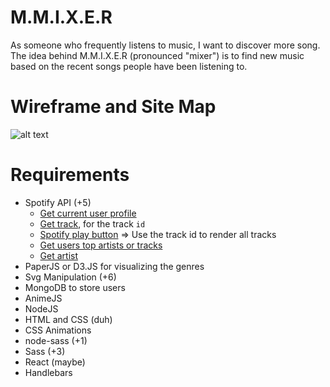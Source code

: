 # M.M.I.X.E.R

As someone who frequently listens to music, I want to discover more song. The
idea behind M.M.I.X.E.R (pronounced "mixer") is to find new music based on the
recent songs people have been listening to.

# Wireframe and Site Map
![alt
text](https://github.com/nyu-csci-ua-0480-001-fall-2016/dgl264-final-project/blob/master/projImg/wireframe.JPG)

# Requirements
- Spotify API (+5)
  - [Get current user profile](https://developer.spotify.com/web-api/get-current-users-profile/)
  - [Get track](https://developer.spotify.com/web-api/get-track/), for the track `id`
  - [Spotify play button](https://developer.spotify.com/technologies/widgets/spotify-play-button/) => Use the track id to render all tracks
  - [Get users top artists or tracks](https://developer.spotify.com/web-api/get-users-top-artists-and-tracks/)
  - [Get artist](https://developer.spotify.com/web-api/get-artist/)
- PaperJS or D3.JS for visualizing the genres
- Svg Manipulation (+6)
- MongoDB to store users
- AnimeJS
- NodeJS
- HTML and CSS (duh)
- CSS Animations
- node-sass (+1)
- Sass (+3)
- React (maybe)
- Handlebars
